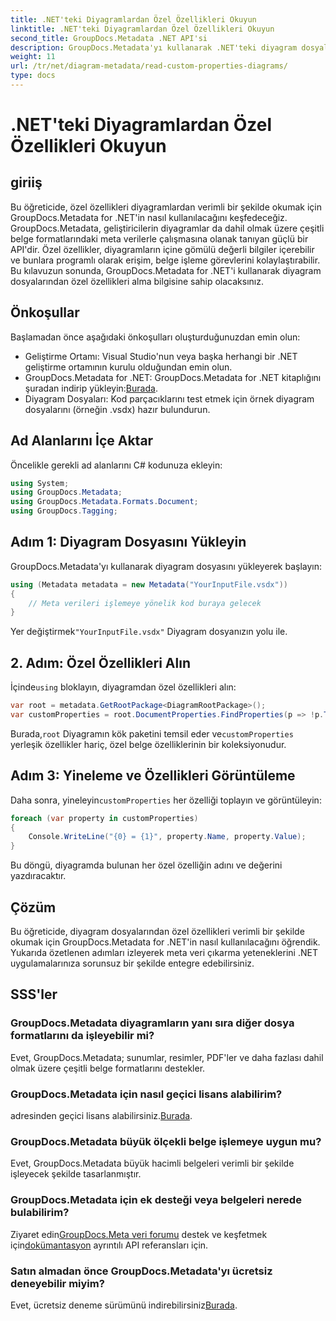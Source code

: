 ```yaml
---
title: .NET'teki Diyagramlardan Özel Özellikleri Okuyun
linktitle: .NET'teki Diyagramlardan Özel Özellikleri Okuyun
second_title: GroupDocs.Metadata .NET API'si
description: GroupDocs.Metadata'yı kullanarak .NET'teki diyagram dosyalarından özel özellikleri nasıl çıkaracağınızı öğrenin. Geliştiriciler için kolay adım adım kılavuz.
weight: 11
url: /tr/net/diagram-metadata/read-custom-properties-diagrams/
type: docs
---
```

# .NET'teki Diyagramlardan Özel Özellikleri Okuyun

## giriiş
Bu öğreticide, özel özellikleri diyagramlardan verimli bir şekilde okumak için GroupDocs.Metadata for .NET'in nasıl kullanılacağını keşfedeceğiz. GroupDocs.Metadata, geliştiricilerin diyagramlar da dahil olmak üzere çeşitli belge formatlarındaki meta verilerle çalışmasına olanak tanıyan güçlü bir API'dir. Özel özellikler, diyagramların içine gömülü değerli bilgiler içerebilir ve bunlara programlı olarak erişim, belge işleme görevlerini kolaylaştırabilir. Bu kılavuzun sonunda, GroupDocs.Metadata for .NET'i kullanarak diyagram dosyalarından özel özellikleri alma bilgisine sahip olacaksınız.
## Önkoşullar
Başlamadan önce aşağıdaki önkoşulları oluşturduğunuzdan emin olun:
- Geliştirme Ortamı: Visual Studio'nun veya başka herhangi bir .NET geliştirme ortamının kurulu olduğundan emin olun.
-  GroupDocs.Metadata for .NET: GroupDocs.Metadata for .NET kitaplığını şuradan indirip yükleyin:[Burada](https://releases.groupdocs.com/metadata/net/).
- Diyagram Dosyaları: Kod parçacıklarını test etmek için örnek diyagram dosyalarını (örneğin .vsdx) hazır bulundurun.

## Ad Alanlarını İçe Aktar
Öncelikle gerekli ad alanlarını C# kodunuza ekleyin:
```csharp
using System;
using GroupDocs.Metadata;
using GroupDocs.Metadata.Formats.Document;
using GroupDocs.Tagging;
```
## Adım 1: Diyagram Dosyasını Yükleyin
GroupDocs.Metadata'yı kullanarak diyagram dosyasını yükleyerek başlayın:
```csharp
using (Metadata metadata = new Metadata("YourInputFile.vsdx"))
{
    // Meta verileri işlemeye yönelik kod buraya gelecek
}
```
 Yer değiştirmek`"YourInputFile.vsdx"` Diyagram dosyanızın yolu ile.
## 2. Adım: Özel Özellikleri Alın
 İçinde`using` bloklayın, diyagramdan özel özellikleri alın:
```csharp
var root = metadata.GetRootPackage<DiagramRootPackage>();
var customProperties = root.DocumentProperties.FindProperties(p => !p.Tags.Contains(Tags.Document.BuiltIn));
```
 Burada,`root` Diyagramın kök paketini temsil eder ve`customProperties` yerleşik özellikler hariç, özel belge özelliklerinin bir koleksiyonudur.
## Adım 3: Yineleme ve Özellikleri Görüntüleme
 Daha sonra, yineleyin`customProperties` her özelliği toplayın ve görüntüleyin:
```csharp
foreach (var property in customProperties)
{
    Console.WriteLine("{0} = {1}", property.Name, property.Value);
}
```
Bu döngü, diyagramda bulunan her özel özelliğin adını ve değerini yazdıracaktır.

## Çözüm
Bu öğreticide, diyagram dosyalarından özel özellikleri verimli bir şekilde okumak için GroupDocs.Metadata for .NET'in nasıl kullanılacağını öğrendik. Yukarıda özetlenen adımları izleyerek meta veri çıkarma yeteneklerini .NET uygulamalarınıza sorunsuz bir şekilde entegre edebilirsiniz.

## SSS'ler
### GroupDocs.Metadata diyagramların yanı sıra diğer dosya formatlarını da işleyebilir mi?
Evet, GroupDocs.Metadata; sunumlar, resimler, PDF'ler ve daha fazlası dahil olmak üzere çeşitli belge formatlarını destekler.
### GroupDocs.Metadata için nasıl geçici lisans alabilirim?
 adresinden geçici lisans alabilirsiniz.[Burada](https://purchase.groupdocs.com/temporary-license/).
### GroupDocs.Metadata büyük ölçekli belge işlemeye uygun mu?
Evet, GroupDocs.Metadata büyük hacimli belgeleri verimli bir şekilde işleyecek şekilde tasarlanmıştır.
### GroupDocs.Metadata için ek desteği veya belgeleri nerede bulabilirim?
 Ziyaret edin[GroupDocs.Meta veri forumu](https://forum.groupdocs.com/c/metadata/14) destek ve keşfetmek için[dokümantasyon](https://tutorials.groupdocs.com/metadata/net/) ayrıntılı API referansları için.
### Satın almadan önce GroupDocs.Metadata'yı ücretsiz deneyebilir miyim?
 Evet, ücretsiz deneme sürümünü indirebilirsiniz[Burada](https://releases.groupdocs.com/).